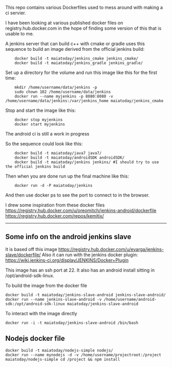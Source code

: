 This repo contains various Dockerfiles used to mess around with making a ci servier.


I have been looking at various published docker files on registry.hub.docker.com in the hope of finding some version of this that is usable to me.

A jenkins server that can build c++ with cmake or gradle uses this sequence to build an image derived from the official jenkins build:
```
    docker build -t maiatoday/jenkins_cmake jenkins_cmake/
    docker build -t maiatoday/jenkins_gradle jenkins_gradle/
```

Set up a directory for the volume and run this image like this for the first time:
```
    mkdir /home/username/data/jenkins -p
    sudo chown 102 /home/username/data/jenkins
    docker run --name myjenkins -p 8080:8080 -v /home/username/data/jenkins:/var/jenkins_home maiatoday/jenkins_cmake
```

Stop and start the image like this:
```
    docker stop myjenkins
    docker start myjenkins
```

The android ci is still a work in progress

So the sequence could look like this:
```
    docker build -t maiatoday/java7 java7/
    docker build -t maiatoday/androidSDK androidSDK/
    docker build -t maiatoday/jenkins jenkins/ #I should try to use the official jenkins build
```
Then when you are done run up the final machine like this:
```
    docker run -d -P maiatoday/jenkins
```
And then use docker ps to see the port to connect to in the browser.

I drew some inspiration from these docker files https://registry.hub.docker.com/u/oreomitch/jenkins-android/dockerfile
https://registry.hub.docker.com/repos/kemitix/

----
## Some info on the android jenkins slave
It is based off this image https://registry.hub.docker.com/u/evarga/jenkins-slave/dockerfile/
Also it can run with the jenkins docker plugin: https://wiki.jenkins-ci.org/display/JENKINS/Docker+Plugin

This image has an ssh port at 22. It also has an android install sitting in /opt/android-sdk-linux.

To build the image from the docker file

```
docker build -t maiatoday/jenkins-slave-android jenkins-slave-android/
docker run --name jenkins-slave-android -v /home/username/android-sdk:/opt/android-sdk-linux maiatoday/jenkins-slave-android
```


To interact with the image directly
```
docker run -i -t maiatoday/jenkins-slave-android /bin/bash
```

## Nodejs docker file

```
docker build -t maiatoday/nodejs-simple nodejs/
docker run --name mynodejs -d -v /home/username/projectroot:/project maiatoday/nodejs-simple cd /project && npm install
```
